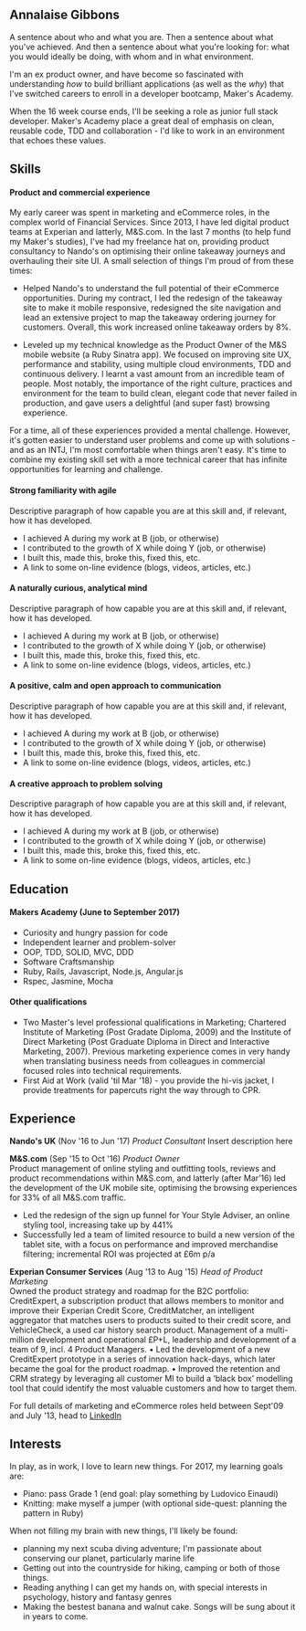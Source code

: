 ## Annalaise Gibbons

A sentence about who and what you are. Then a sentence about what you've achieved. And then a sentence about what you're looking for: what you would ideally be doing, with whom and in what environment.

I'm an ex product owner, and have become so fascinated with understanding *how* to build brilliant applications (as well as the *why*) that I've switched careers to enroll in a developer bootcamp, Maker's Academy.


When the 16 week course ends, I'll be seeking a role as junior full stack developer. Maker's Academy place a great deal of emphasis on clean, reusable code, TDD and collaboration - I'd like to work in an environment that echoes these values.

## Skills

#### Product and commercial experience

My early career was spent in marketing and eCommerce roles, in the complex world of Financial Services. Since 2013, I have led digital product teams at Experian and latterly, M&S.com. In the last 7 months (to help fund my Maker's studies), I've had my freelance hat on, providing product consultancy to Nando's on optimising their online takeaway journeys and overhauling their site UI. A small selection of things I'm proud of from these times:

- Helped Nando's to understand the full potential of their eCommerce opportunities. During my contract, I led the redesign of the takeaway site to make it mobile responsive, redesigned the site navigation and lead an extensive project to map the takeaway ordering journey for customers. Overall, this work increased online takeaway orders by 8%.

- Leveled up my technical knowledge as the Product Owner of the M&S mobile website (a Ruby Sinatra app). We focused on improving site UX, performance and stability, using multiple cloud environments, TDD and continuous delivery. I learnt a vast amount from an incredible team of people. Most notably, the importance of the right culture, practices and environment for the team to build clean, elegant code that never failed in production, and gave users a delightful (and super fast) browsing experience.

For a time, all of these experiences provided a mental challenge. However, it's gotten easier to understand user problems and come up with solutions - and as an INTJ, I'm most comfortable when things aren't easy. It's time to combine my existing skill set with a more technical career that has infinite opportunities for learning and challenge.

#### Strong familiarity with agile

Descriptive paragraph of how capable you are at this skill and, if relevant, how it has developed.

- I achieved A during my work at B (job, or otherwise)
- I contributed to the growth of X while doing Y (job, or otherwise)
- I built this, made this, broke this, fixed this, etc.
- A link to some on-line evidence (blogs, videos, articles, etc.)

#### A naturally curious, analytical mind

Descriptive paragraph of how capable you are at this skill and, if relevant, how it has developed.

- I achieved A during my work at B (job, or otherwise)
- I contributed to the growth of X while doing Y (job, or otherwise)
- I built this, made this, broke this, fixed this, etc.
- A link to some on-line evidence (blogs, videos, articles, etc.)

#### A positive, calm and open approach to communication

Descriptive paragraph of how capable you are at this skill and, if relevant, how it has developed.

- I achieved A during my work at B (job, or otherwise)
- I contributed to the growth of X while doing Y (job, or otherwise)
- I built this, made this, broke this, fixed this, etc.
- A link to some on-line evidence (blogs, videos, articles, etc.)

#### A creative approach to problem solving

Descriptive paragraph of how capable you are at this skill and, if relevant, how it has developed.

- I achieved A during my work at B (job, or otherwise)
- I contributed to the growth of X while doing Y (job, or otherwise)
- I built this, made this, broke this, fixed this, etc.
- A link to some on-line evidence (blogs, videos, articles, etc.)

## Education

#### Makers Academy (June to September 2017)

- Curiosity and hungry passion for code
- Independent learner and problem-solver
- OOP, TDD, SOLID, MVC, DDD
- Software Craftsmanship
- Ruby, Rails, Javascript, Node.js, Angular.js
- Rspec, Jasmine, Mocha


#### Other qualifications

- Two Master's level professional qualifications in Marketing; Chartered Institute of Marketing (Post Gradate Diploma, 2009) and the Institute of Direct Marketing (Post Graduate Diploma in Direct and Interactive Marketing, 2007). Previous marketing experience comes in very handy when translating business needs from colleagues in commercial focused roles into technical requirements.
- First Aid at Work (valid 'til Mar '18) - you provide the hi-vis jacket, I provide treatments for papercuts right the way through to CPR.


## Experience

**Nando's UK** (Nov '16 to Jun '17)
*Product Consultant*
Insert description here

**M&S.com** (Sep '15 to Oct '16)
*Product Owner*  
Product management of online styling and outfitting tools, reviews and product recommendations within M&S.com, and latterly (after Mar’16) led the development of the UK mobile site, optimising the browsing experiences for 33% of all M&S.com traffic.
- Led the redesign of the sign up funnel for Your Style Adviser, an online styling tool, increasing take up by 441%
- Successfully led a team of limited resource to build a new version of the tablet site, with a focus on performance and improved merchandise filtering; incremental ROI was projected at £6m p/a

**Experian Consumer Services** (Aug '13 to Aug '15)
*Head of Product Marketing*  
Owned the product strategy and roadmap for the B2C portfolio: CreditExpert, a subscription product that allows members to monitor and improve their Experian Credit Score, CreditMatcher, an intelligent aggregator that matches users to products suited to their credit score, and VehicleCheck, a used car history search product. Management of a multi-million development and operational £P+L, leadership and development of a team of 9, incl. 4 Product Managers.
• Led the development of a new CreditExpert prototype in a series of innovation hack-days, which later became the goal for the product roadmap.
• Improved the retention and CRM strategy by leveraging all customer MI to build a ‘black box’ modelling tool that could identify the most valuable customers and how to target them.

For full details of marketing and eCommerce roles held between Sept'09 and July '13, head to <a href="https://uk.linkedin.com/in/annalaisegibbons">LinkedIn</a>

## Interests

In play, as in work, I love to learn new things. For 2017, my learning goals are:
- Piano: pass Grade 1 (end goal: play something by Ludovico Einaudi)
- Knitting: make myself a jumper (with optional side-quest: planning the pattern in Ruby)

When not filling my brain with new things, I'll likely be found:
- planning my next scuba diving adventure; I'm passionate about conserving our planet, particularly marine life
- Getting out into the countryside for hiking, camping or both of those things.  
- Reading anything I can get my hands on, with special interests in psychology, history and fantasy genres
- Making the bestest banana and walnut cake. Songs will be sung about it in years to come. 
